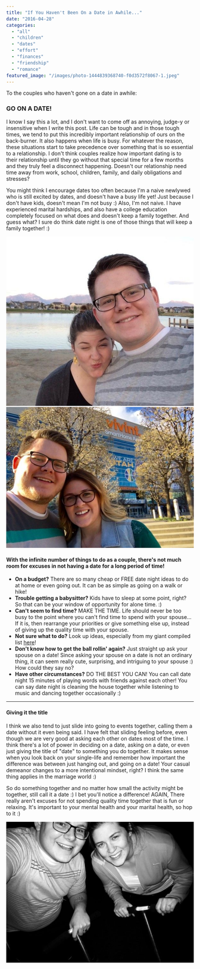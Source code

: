 ```yaml
---
title: "If You Haven't Been On a Date in Awhile..."
date: "2016-04-28"
categories: 
  - "all"
  - "children"
  - "dates"
  - "effort"
  - "finances"
  - "friendship"
  - "romance"
featured_image: "/images/photo-1444839368740-f0d3572f8067-1.jpeg"
---
```


To the couples who haven't gone on a date in awhile:

### GO ON A DATE!

I know I say this a lot, and I don't want to come off as annoying, judge-y or insensitive when I write this post. Life can be tough and in those tough times, we tend to put this incredibly important relationship of ours on the back-burner. It also happens when life is busy. For whatever the reason, these situations start to take precedence over something that is so essential to a relationship. I don't think couples realize how important dating is to their relationship until they go without that special time for a few months and they truly feel a disconnect happening. Doesn't our relationship need time away from work, school, children, family, and daily obligations and stresses?

You might think I encourage dates too often because I'm a naive newlywed who is still excited by dates, and doesn't have a busy life yet! Just because I don't have kids, doesn't mean I'm not busy :) Also, I'm not naive. I have experienced marital hardships, and also have a college education completely focused on what does and doesn't keep a family together. And guess what? I sure do think date night is one of those things that will keep a family together! :)

![IMG_0149](/images/IMG_0149.jpg) ![IMG_0294](/images/IMG_0294.jpg)

#### With the infinite number of things to do as a couple, there's not much room for excuses in not having a date for a long period of time!

- **On a budget?** There are so many cheap or FREE date night ideas to do at home or even going out. It can be as simple as going on a walk or hike!
- **Trouble getting a babysitter?** Kids have to sleep at some point, right? So that can be your window of opportunity for alone time. :)
- **Can't seem to find time?** MAKE THE TIME. Life should never be too busy to the point where you can't find time to spend with your spouse... If it is, then rearrange your priorities or give something else up, instead of giving up the quality time with your spouse.
- **Not sure what to do?** Look up ideas, especially from my giant compiled list [here](http://freshlymarried.com/wp-content/uploads/2015/04/DatenightsMasterListIdeas.pdf)!
- **Don't know how to get the ball rollin' again?** Just straight up ask your spouse on a date! Since asking your spouse on a date is not an ordinary thing, it can seem really cute, surprising, and intriguing to your spouse :) How could they say no?
- **Have other circumstances?** DO THE BEST YOU CAN! You can call date night 15 minutes of playing words with friends against each other! You can say date night is cleaning the house together while listening to music and dancing together occasionally :)

* * *

#### Giving it the title

I think we also tend to just slide into going to events together, calling them a date without it even being said. I have felt that sliding feeling before, even though we are very good at asking each other on dates most of the time. I think there's a lot of power in deciding on a date, asking on a date, or even just giving the title of "date" to something you do together. It makes sense when you look back on your single-life and remember how important the difference was between just hanging out, and going on a date! Your casual demeanor changes to a more intentional mindset, right? I think the same thing applies in the marriage world :)

So do something together and no matter how small the activity might be together, still call it a date :) I bet you'll notice a difference! AGAIN, There really aren't excuses for not spending quality time together that is fun or relaxing. It's important to your mental health and your marital health, so hop to it :)

![go on a date, date night, importance of dating, date your spouse, date ideas, lots of date ideas, date night ideas, newlywed date nights, married date nights, dating in marriage, marriage advice, marriage help, marriage inspiration, no excuses for missing date night opportunities](/images/IMG_0469.jpg)
